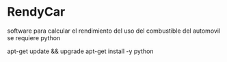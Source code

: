 # RendyCar
software para calcular el rendimiento del uso del combustible del automovil
se requiere python

apt-get update && upgrade
apt-get install -y python

